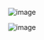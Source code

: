 ![image](https://github.com/user-attachments/assets/bee0b85a-d0cd-486d-a87a-976e0e056d0a)


![image](https://github.com/user-attachments/assets/a83cf1e8-e4ec-423c-ae6b-a7b82b0359c6)
